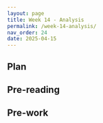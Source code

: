 ```yaml
---
layout: page
title: Week 14 - Analysis
permalink: /week-14-analysis/
nav_order: 24
date: 2025-04-15
---
```


## Plan

## Pre-reading

## Pre-work